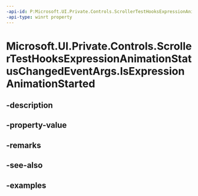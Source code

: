 ```yaml
---
-api-id: P:Microsoft.UI.Private.Controls.ScrollerTestHooksExpressionAnimationStatusChangedEventArgs.IsExpressionAnimationStarted
-api-type: winrt property
---
```


# Microsoft.UI.Private.Controls.ScrollerTestHooksExpressionAnimationStatusChangedEventArgs.IsExpressionAnimationStarted

<!--
public bool IsExpressionAnimationStarted { get; }
-->


## -description

## -property-value

## -remarks

## -see-also

## -examples


